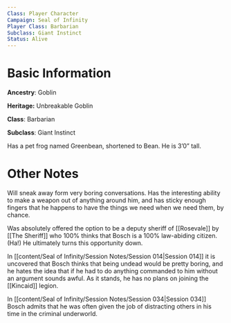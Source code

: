 ```yaml
---
Class: Player Character
Campaign: Seal of Infinity
Player Class: Barbarian
Subclass: Giant Instinct
Status: Alive
---
```

# Basic Information
**Ancestry**: Goblin

**Heritage:** Unbreakable Goblin

**Class**: Barbarian

**Subclass**: Giant Instinct

Has a pet frog named Greenbean, shortened to Bean. He is 3’0” tall.
# Other Notes
Will sneak away form very boring conversations. Has the interesting ability to make a weapon out of anything around him, and has sticky enough fingers that he happens to have the things we need when we need them, by chance.

Was absolutely offered the option to be a deputy sheriff of [[Rosevale]] by [[The Sheriff]] who 100% thinks that Bosch is a 100% law-abiding citizen. (Ha!) He ultimately turns this opportunity down.

In [[content/Seal of Infinity/Session Notes/Session 014|Session 014]] it is uncovered that Bosch thinks that being undead would be pretty boring, and he hates the idea that if he had to do anything commanded to him without an argument sounds awful. As it stands, he has no plans on joining the [[Kincaid]] legion.

In [[content/Seal of Infinity/Session Notes/Session 034|Session 034]] Bosch admits that he was often given the job of distracting others in his time in the criminal underworld.